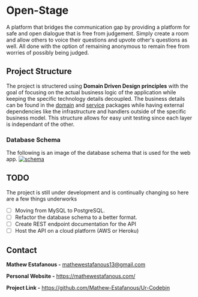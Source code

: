 # Open-Stage
A platform that bridges the communication gap by providing a platform for safe
and open dialogue that is free from judgement. Simply create a room
and allow others to voice their questions and upvote other's questions as well. 
All done with the option of remaining anonymous to remain free from worries of possibly
being judged.

## Project Structure
The project is structered using **Domain Driven Design principles** with the goal of focusing on
the actual business logic of the application while keeping the specific technology details decoupled.
The business details can be found in the [domain](https://github.com/Mathew-Estafanous/Open-Stage/tree/main/domain) 
and [service](https://github.com/Mathew-Estafanous/Open-Stage/tree/main/service) packages while having external
dependencies like the infrastructure and handlers outside of the specific business model. This structure allows 
for easy unit testing since each layer is independant of the other.

### Database Schema
The following is an image of the database schema that is used for the web app.
[![schema](https://user-images.githubusercontent.com/56979977/114913465-37922000-9def-11eb-9093-250cce0c6e86.png)](https://dbdiagram.io/d/606262f8ecb54e10c33dd900)

## TODO
The project is still under development and is continually changing so here are a few things underworks
- [ ] Moving from MySQL to PostgreSQL.
- [ ] Refactor the database schema to a better format.
- [ ] Create REST endpoint documentation for the API
- [ ] Host the API on a cloud platform (AWS or Heroku)

## Contact
**Mathew Estafanous -** mathewestafanous13@gmail.com

**Personal Website -** https://mathewestafanous.com/

**Project Link -** https://github.com/Mathew-Estafanous/Ur-Codebin
